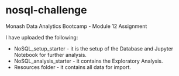 # nosql-challenge
Monash Data Analytics Bootcamp - Module 12 Assignment 

I have uploaded the following:
  - NoSQL_setup_starter - it is the setup of the Database and Jupyter Notebook for further analysis.
  - NoSQL_analysis_starter - it contains the Exploratory Analysis.
  - Resources folder - it contains all data for import.